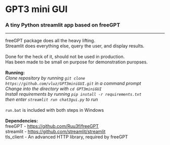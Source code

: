 # GPT3 mini GUI
### A tiny Python streamlit app based on freeGPT 

<hr>

freeGPT package does all the heavy lifting. 
<br>
Streamlit does everything else, query the user, and display results.
<br>
<br>
Done for the heck of it, should not be used in production.
<br>
Has been made to be small on purpose for demonstration puropses.
<br>
<br>
**Running:**
<br>
*Clone repository by running `git clone https://github.com/vluz/GPT3miniGUI.git` in a command prompt*
<br>
*Change into the directory with `cd GPT3miniGUI`*
<br>
*Install requirements by running `pip install -r requirements.txt`*
<br>
*then enter `streamlit run chat3gui.py` to run*
<br>
<br>
`run.bat` is included with both steps in Windows
<br>
<br>
**Dependencies:**
<br>
freeGPT - https://github.com/Ruu3f/freeGPT
<br>
streamlit - https://github.com/streamlit/streamlit
<br>
tls_client - An advanced HTTP library, required by freeGPT
<br>
<br>
